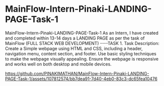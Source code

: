# MainFlow-Intern-Pinaki-LANDING-PAGE-Task-1
MainFlow-Intern-Pinaki-LANDING-PAGE-Task-1
As an Intern, I have created and completed within 13-14 days a LANDING PAGE as per the task of MainFlow (FULL STACK WEB DEVELOPMENT) ----TASK 1.
Task Description:
Create a Simple webpage using HTML and CSS, including a header, navigation menu, content section, and footer. Use basic styling techniques to make the webpage visually appealing. Ensure the webpage is responsive and works well on both desktop and mobile devices.



https://github.com/PINAKIMATHAN/MainFlow-Intern-Pinaki-LANDING-PAGE-Task-1/assets/107812574/bb7dea91-7d40-4eb0-83c3-dc65fea10476


